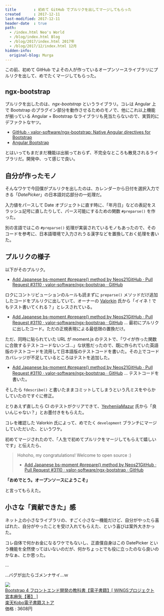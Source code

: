 ```yaml
---
title        : 初めて GitHub でプルリクを出してマージしてもらった
created      : 2017-12-11
last-modified: 2017-12-11
header-date  : true
path:
  - /index.html Neo's World
  - /blog/index.html Blog
  - /blog/2017/index.html 2017年
  - /blog/2017/12/index.html 12月
hidden-info:
  original-blog: Murga
---
```


この前、初めて GitHub でよその人が作っているオープンソースライブラリにプルリクを出して、めでたくマージしてもらった。

## ngx-bootstrap

プルリクを出したのは、*ngx-bootstrap* というライブラリ。コレは Angular 上で Bootstrap のプラグイン部分を動作させるためのモノで、他にこれ以上機能が揃っている Angular + Bootstrap なライブラリも見当たらないので、実質的にデファクトなヤツ。

- [GitHub - valor-software/ngx-bootstrap: Native Angular directives for Bootstrap](https://github.com/valor-software/ngx-bootstrap)
- [Angular Bootstrap](https://valor-software.com/ngx-bootstrap/#/)

とはいってもまだまだ機能は出揃っておらず、不完全なところも散見されるライブラリだ。開発中、って感じで良い。

## 自分が作ったモノ

そんなワケで今回僕がプルリクを出したのは、カレンダーから日付を選択入力できる「*DatePicker*」の日本語対応部分の一処理だ。

入力値をパースして Date オブジェクトに直す時に、「年月日」などの表記をスラッシュ記号に直したりして、パース可能にするための関数 `#preparse()` を作った。

別の言語ではこの `#preparse()` 処理が実装されているモノもあったので、そのコードを参考に、日本語環境で入力されうる漢字などを置換しておく処理を書いた。

## プルリクの様子

以下がそのプルリク。

- [Add Japanese bs-moment #prepare() method by Neos21GitHub · Pull Request #3110 · valor-software/ngx-bootstrap · GitHub](https://github.com/valor-software/ngx-bootstrap/pull/3110)

ロクにコントリビューションのルールも読まずに `preparse()` メソッドだけ追加したコードをプルリクに出していて、オーナーの [Valorkin](https://github.com/valorkin) 氏から「イイネ！でもテスト書いてくれる？」とレスされている。

- [Add Japanese bs-moment #prepare() method by Neos21GitHub · Pull Request #3110 · valor-software/ngx-bootstrap · GitHub](https://github.com/valor-software/ngx-bootstrap/pull/3110/commits/49ed725afb2247ce65cb2cc0296fd8650c1a431c) … 最初にプルリクに出したコード。ただの正規表現による最低限の置換だけ。

ただ、同時に貼られていた URL が moment.js のテストで、「ワイが作った関数に合致するテストコードないンゴ…」な状態だったので、既に作られていた英語版のテストコードを流用して日本語版のテストコードを書いた。その上でコードカバレッジが不足しているところはテストを追加した。

- [Add Japanese bs-moment #prepare() method by Neos21GitHub · Pull Request #3110 · valor-software/ngx-bootstrap · GitHub](https://github.com/valor-software/ngx-bootstrap/pull/3110/commits/2b122cd2e5e6b071199c327d1edb6c7f7d30e8a5) … テストコードを書いた。

そしたら `fdescribe()` と書いたままコミットしてしまうという凡ミスをやらかしていたのですぐに修正。

とりあえず直したら CI のテストがクリアできて、[YevheniiaMazur](https://github.com/YevheniiaMazur) 氏から「良いんじゃない？」とお墨付きをもらえた。

コレを確認した Valorkin 氏によって、めでたく `development` ブランチにマージしていただいた、というワケ。

初めてマージされたので、「人生で初めてプルリクをマージしてもらえて嬉しいです」と伝えたら、

> Hohoho, my congratulations! Welcome to open source :)
> 
> - [Add Japanese bs-moment #prepare() method by Neos21GitHub · Pull Request #3110 · valor-software/ngx-bootstrap · GitHub](https://github.com/valor-software/ngx-bootstrap/pull/3110#issuecomment-347713164)

**「おめでとう。オープンソースにようこそ」**

と言ってもらえた。

## 小さな「貢献できた」感

ネット上の小さなライブラリの、すごく小さな一機能だけど、自分がやったら喜ばれた、自分がやったことを受け入れてもらえた、という喜びは案外大きかった。

コレ自体で何かお金になるワケでもないし、正直僕自身はこの DatePicker という機能を全然使ってはいないのだが、何かちょっとでも役に立ったのなら良いのかなぁ、とか思った。

…

…バグが出たらゴメンナサイ…ｗ

<div class="ad-rakuten">
  <div class="ad-rakuten-image">
    <a href="https://hb.afl.rakuten.co.jp/hgc/g00reb42.waxycf23.g00reb42.waxyd080/?pc=https%3A%2F%2Fitem.rakuten.co.jp%2Frakutenkobo-ebooks%2F90b5d605dfbb36bf8473020b24b4efca%2F&amp;m=http%3A%2F%2Fm.rakuten.co.jp%2Frakutenkobo-ebooks%2Fi%2F17675303%2F">
      <img src="https://thumbnail.image.rakuten.co.jp/@0_mall/rakutenkobo-ebooks/cabinet/8631/2000006708631.jpg?_ex=128x128">
    </a>
  </div>
  <div class="ad-rakuten-info">
    <div class="ad-rakuten-title">
      <a href="https://hb.afl.rakuten.co.jp/hgc/g00reb42.waxycf23.g00reb42.waxyd080/?pc=https%3A%2F%2Fitem.rakuten.co.jp%2Frakutenkobo-ebooks%2F90b5d605dfbb36bf8473020b24b4efca%2F&amp;m=http%3A%2F%2Fm.rakuten.co.jp%2Frakutenkobo-ebooks%2Fi%2F17675303%2F">Bootstrap 4 フロントエンド開発の教科書【電子書籍】[ WINGSプロジェクト 宮本麻矢【著】 ]</a>
    </div>
    <div class="ad-rakuten-shop">
      <a href="https://hb.afl.rakuten.co.jp/hgc/g00reb42.waxycf23.g00reb42.waxyd080/?pc=https%3A%2F%2Fwww.rakuten.co.jp%2Frakutenkobo-ebooks%2F&amp;m=http%3A%2F%2Fm.rakuten.co.jp%2Frakutenkobo-ebooks%2F">楽天Kobo電子書籍ストア</a>
    </div>
    <div class="ad-rakuten-price">価格 : 3608円</div>
  </div>
</div>

